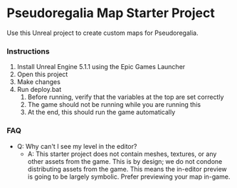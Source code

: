 # Pseudoregalia Map Starter Project

Use this Unreal project to create custom maps for Pseudoregalia.

### Instructions

1. Install Unreal Engine 5.1.1 using the Epic Games Launcher
1. Open this project
1. Make changes
1. Run deploy.bat
    1. Before running, verify that the variables at the top are set correctly
    1. The game should not be running while you are running this
    1. At the end, this should run the game automatically

### FAQ

- Q: Why can't I see my level in the editor?
    - A: This starter project does not contain meshes, textures, or any other
      assets from the game. This is by design; we do not condone distributing
      assets from the game. This means the in-editor preview is going to be
      largely symbolic. Prefer previewing your map in-game.
